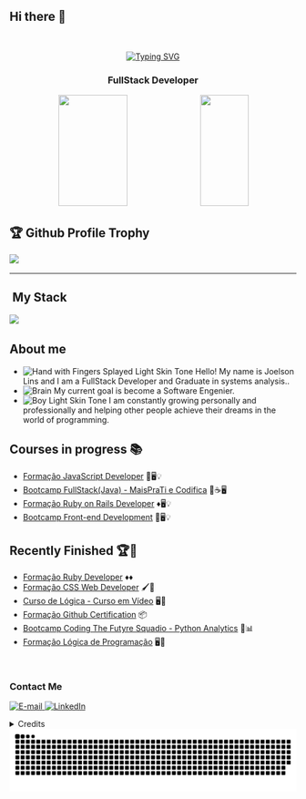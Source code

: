 ## Hi there 👋
<div align="center"><br>
  
 [![Typing SVG](https://readme-typing-svg.demolab.com?font=Fira+Code&pause=1000&color=fffff&center=true&random=false&width=500&lines=Hello+World!🌎;My+name+is+Joelson+Lins.;Welcome+to+my+profile!+%E2%AD%90%EF%B8%8F)](https://git.io/typing-svg)

</div>
<h3 align="center">
  FullStack Developer
</h3>
<div align='center'>

<div align="center">  
  
  <img width="49%" height="195px" src="https://github-readme-stats.vercel.app/api?username=joelsonlins&show_icons=true&count_private=true&title_color=80F7D4&icon_color=9d00ff&text_color=c9d1d9&bg_color=0d1117&border_color=fff0" /> 
  
  <img width="41%" height="195px" src="https://github-readme-stats.vercel.app/api/top-langs/?username=joelsonlins&layout=compact&title_color=80F7D4&text_color=fff&bg_color=0d1117&border_color=fff0" />
  
</div>

</div>

<h2>🏆 Github Profile Trophy</h2>
<a href="https://github.com/ryo-ma/github-profile-trophy">
  <img width=800 src="https://github-profile-trophy.vercel.app/?username=joelsonlins&theme=radical&rank=SSS,SS,S,AAA,AA,A,B"/>
</a>

---

## &nbsp;My Stack

<img src="https://skillicons.dev/icons?i=vscode,html,css,js,java,python,git,github,postgres,mongodb&theme=dark" />


## About me

- <img src="https://raw.githubusercontent.com/Tarikul-Islam-Anik/Animated-Fluent-Emojis/master/Emojis/Hand%20gestures/Hand%20with%20Fingers%20Splayed%20Light%20Skin%20Tone.png" alt="Hand with Fingers Splayed Light Skin Tone" width="25" height="25" /> Hello! My name is Joelson Lins and I am a FullStack Developer and Graduate in systems analysis.. <br />
- <img src="https://raw.githubusercontent.com/Tarikul-Islam-Anik/Animated-Fluent-Emojis/master/Emojis/Hand%20gestures/Brain.png" alt="Brain" width="25" height="25" /> My current goal is become a Software Engenier.<br />
- <img src="https://raw.githubusercontent.com/Tarikul-Islam-Anik/Animated-Fluent-Emojis/master/Emojis/People%20with%20professions/Boy%20Light%20Skin%20Tone.png" alt="Boy Light Skin Tone" width="25" height="25" /> I am constantly growing personally and professionally and helping other people achieve their dreams in the world of programming.<br />

## Courses in progress 📚
- <a href="#" target="_blank">[Formação JavaScript Developer](https://github.com/joelsonlins/Formacao-JavaScript-Developer-DIO) 📜🖥️💡</a>
- <a href="#" target="_blank">[Bootcamp FullStack(Java) - MaisPraTi e Codifica](https://github.com/joelsonlins/MaisPraTi) 📜☕🖥️</a>
- <a href="#" target="_blank">[Formação Ruby on Rails Developer](https://github.com/joelsonlins/formacao-ruby-on-rails-developer-dio) ♦️🖥️💡</a>
- <a href="#" target="_blank">[Bootcamp Front-end Development](https://github.com/joelsonlins/italents-bootcamp-frontend-development) 📜🖥️💡</a>



## Recently Finished 🏆📜
- <a href="#" target="_blank">[Formação Ruby Developer](https://github.com/joelsonlins/formacao-ruby-developer-DIO) ♦️♦️</a>
- <a href="#" target="_blank">[Formação CSS Web Developer](https://github.com/joelsonlins/Formacao-CSS-Web-developer-DIO) 🖌️🎨</a>
- <a href="#" target="_blank"> [Curso de Lógica - Curso em Vídeo](https://github.com/joelsonlins/curso-em-video/tree/main/Curso%20de%20Algoritmo) 🖥️🧮</a>
- <a href="#" target="_blank">[Formação Github Certification](https://github.com/joelsonlins/Formacao-Github-Certification-DIO) 📦 </a>
- <a href="#" target="_blank"> [Bootcamp Coding The Futyre Squadio - Python Analytics](https://github.com/joelsonlins/Python_Data_Analytics_Bootcamp) 🐍📊 </a>
- <a href="#" target="_blank"> [Formação Lógica de Programação](https://github.com/joelsonlins/Formacao-logica-de-programacao-DIO) 🖥️🧩</a>

<img src="./.github/assets/lineBar.png" width="100%" height="8px"/>

<h3>Contact Me</h3>
<div align="left">
<p>
<a href="mailto:joelson.lins.mendonca@gmail.com">
<img src="https://img.shields.io/badge/-email-020114?style=for-the-badge&amp;logo=microsoft-outlook&amp;logoColor=6ED2B6&amp;color:FFF" alt="E-mail">
</a>
<a href="https://www.linkedin.com/in/joelsonlins"><img src="https://img.shields.io/badge/-LinkedIn-020114?style=for-the-badge&amp;logo=linkedin&amp;logoColor=6ED2B6&amp;color:FFF" alt="LinkedIn"></a></p>
</div>

<details align="left">
  <summary>Credits</summary> 
  - GitHub Stats by <a href="https://github.com/anuraghazra/github-readme-stats">anuraghazra</a>
  <br>
   - GitHub Streak by <a href="https://github.com/DenverCoder1/github-readme-streak-stats">DenverCoder1</a>
  <br>
  - Developer vector created by <a href="https://www.freepik.com/vectors/developer">storyset - www.freepik.com</a> (edited by author)
</details>


<picture>
  <source media="(prefers-color-scheme: dark)" srcset="https://raw.githubusercontent.com/mari4souza/mari4souza/output/github-contribution-grid-snake-dark.svg">
  <source media="(prefers-color-scheme: light)" srcset="https://raw.githubusercontent.com/mari4souza/mari4souza/output/github-contribution-grid-snake.svg">
  <img alt="github contribution grid snake animation" src="https://raw.githubusercontent.com/mari4souza/mari4souza/output/github-contribution-grid-snake.svg">
</picture>
<br><br>
